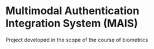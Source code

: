 # Multimodal Authentication Integration System (MAIS)

Project developed in the scope of the course of biometrics
